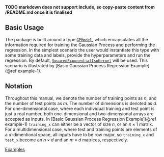 **TODO markdown does not support include, so copy-paste content from /README.md once it is finalised**

## Basic Usage

The package is built around a type [`GPModel`](@ref), which encapsulates all the information
required for training the Gaussian Process and performing the regression. In the simplest
scenario the user would instantiate this type with some training data and labels, provide
the hyperparameters and run the regression. By default, [`SquaredExponentialIsoKernel`](@ref) will be used. This scenario is illustrated by [Basic Gaussian Process Regression Example](@ref example-1).

## Notation

Throughout this manual, we denote the number of training points as $n$, and the number of
test points as $m$. The number of dimensions is denoted as $d$. For one-dimensional case, where each individual training and test point
is just a real number, both one-dimensional and two-dimensional arrays are accepted
as inputs. In [Basic Gaussian Process Regression Example](@ref example-1) `training_x` can either be a vector of size $n$, or an $n \times 1$
matrix. For a multidimensional case, where test and training points are elements of a
$d$-dimentional space, all inputs have to be row major, so `training_x` and `test_x` become
an $n \times d$ and an $m \times d$ matrices, respectively.

[Examples](@ref)
